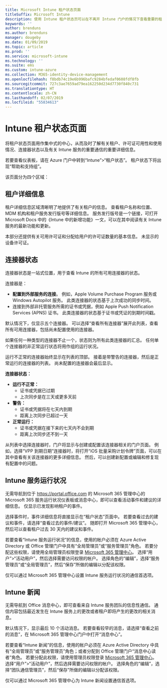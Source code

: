 ```yaml
---
title: Microsoft Intune 租户状态页面
titleSuffix: Microsoft Intune
description: 使用 Intune 租户状态页可以在不离开 Intune 门户的情况下查看重要的租户详细信息
keywords: ''
author: brenduns
ms.author: brenduns
manager: dougeby
ms.date: 01/09/2019
ms.topic: article
ms.prod: ''
ms.service: microsoft-intune
ms.technology: ''
ms.suite: ems
ms.custom: intune-azure
ms.collection: M365-identity-device-management
ms.openlocfilehash: f8bdb74c19e6b996bafc9284bfedaf0608fdf8fb
ms.sourcegitcommit: 727c3ae7659ad79ea162250d234d7730f840c731
ms.translationtype: HT
ms.contentlocale: zh-CN
ms.lasthandoff: 02/07/2019
ms.locfileid: "55834613"
---
```

# <a name="intune-tenant-status-page"></a>Intune 租户状态页面
将租户状态页面用作集中式的中心，从而及时了解有关租户、许可证可用性和使用情况、连接器状态以及有关 Intune 服务的重要通信的重要详细信息。  

若要查看仪表板，请在 Azure 门户中转到“Intune”>“租户状态”。  租户状态下将出现“帮助和支持组”。  

该页面分为四个区域：

## <a name="tenant-details"></a>租户详细信息
租户详细信息区域清晰明了地提供了有关租户的信息。 查看租户名称和位置、MDM 机构和租户服务发行版号等详细信息。 服务发行版号是一个链接，可打开 Microsoft Docs 中的《Intune 中的新增功能》一文，可以在其中阅读有关 Intune 服务的最新功能和更新。  

本部分还提供有关可用许可证和分配给用户的许可证数量的基本信息。 未显示的设备许可证。

## <a name="connector-status"></a>连接器状态
连接器状态是一站式位置，用于查看 Intune 的所有可用连接器的状态。  

连接器是：
- **配置到外部服务的连接**。 例如，Apple Volume Purchase Program 服务或 Windows Autopilot 服务。  此类连接器的状态基于上次成功的同步时间。
- 连接到外部非托管服务所需的证书或凭据，例如 Apple Push Notification Services (APNS) 证书。 此类连接器的状态基于证书或凭证的到期时间戳。  

默认情况下，仅显示五个连接器。 可以选择“查看所有连接器”展开此列表，查看所有可用连接器，包括尚未配置使用的连接器。  

如果任何一种类型的连接器不止一个，状态则为所有此类连接器的汇总。 任何单个连接器的非正常运行状态将用作组的运行状况。  

运行不正常的连接器始终显示在列表的顶部。 接着是带警告的连接器，然后是正常运行的连接器的列表。 尚未配置的连接器会最后显示。

**连接器状态：**
- **运行不正常：**
    - 证书或凭据已过期
    - 上次同步是在三天或更多天前
- **警告：**
    - 证书或凭据将在七天内到期
    - 距离上次同步已超过一天
- **正常运行：**
    - 证书或凭据在接下来的七天内不会到期
    - 距离上次同步还不到一天  

从列表中选择连接器时，门户将显示与创建或配置该连接器相关的门户页面。  例如，选择“VPP 到期日期”连接器时，将打开“iOS 批量采购计划令牌”页面，可以在其中查看有关该连接器的更多详细信息。 然后，可以创建新配置或编辑和修复现有配置中的问题。  

## <a name="intune-service-health"></a>Intune 服务运行状况  
无需导航到位于 https://portal.office.com 的 Microsoft 365 管理中心的 Microsoft 365 服务运行状况仪表板或消息中心，即可以查看活动事件和建议的详细信息。 仅显示已发现影响租户的事件。  

选择事件时，事件详细信息将直接显示在“租户状态”页面中。 若要查看过去的建议和事件，请选择“查看过去的事件/建议”。 随即打开 Microsoft 365 管理中心，然后可以查看租户过去 30 天内的建议和事件。  

若要查看“Intune 服务运行状况”的信息，使用的帐户必须在 Azure Active Directory 或 Office 管理门户中具有“全局管理员”或“服务管理员”角色。 若要分配这些权限，请使用全局管理员权限登录 [Microsoft 365 管理中心](https://portal.officeppe.com/AdminPortal/Home#/homepage)。 选择“用户”>“活动用户”，然后选择需要访问权限的帐户。 选择角色的“编辑”，选择“服务管理员”或“全局管理员”，然后“保存”所做的编辑以分配该权限。  

仅可以通过 Microsoft 365 管理中心设置 Intune 服务运行状况的通信首选项。

## <a name="intune-news"></a>Intune 新闻  
无需导航到 Office 消息中心，即可查看来自 Intune 服务团队的信息性通信。 通信内容包括最近发生在 Intune 服务上的更改或者租户即将产生的更改的相关消息。  

默认情况下，显示最后 10 个活动消息。 若要查看较早的消息，请选择“查看之前的消息”，在 Microsoft 365 管理中心门户中打开“消息中心”。  

若要查看“Intune 新闻”的信息，使用的帐户必须在 Azure Active Directory 中具有“全局管理员”或“服务管理员”角色；或者分配到 Office 管理门户“消息中心读者”角色。  若要分配此权限，请使用管理员权限登录 [Microsoft 365 管理中心](https://portal.officeppe.com/AdminPortal/Home#/homepage)。 选择“用户”>“活动用户”，然后选择需要访问权限的帐户。 选择角色的“编辑”，选择“团队通信管理员”，然后“保存”所做的编辑以分配该权限。  

仅可以通过 Microsoft 365 管理中心为 Intune 新闻设置通信首选项。
